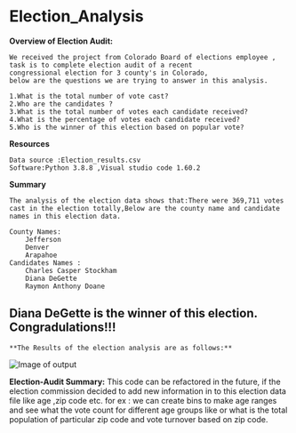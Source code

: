 # Election_Analysis

**Overview of Election Audit:**

    We received the project from Colorado Board of elections employee , 
    task is to complete election audit of a recent 
    congressional election for 3 county's in Colorado,
    below are the questions we are trying to answer in this analysis.

    1.What is the total number of vote cast?
    2.Who are the candidates ?
    3.What is the total number of votes each candidate received? 
    4.What is the percentage of votes each candidate received?
    5.Who is the winner of this election based on popular vote?

**Resources**

    Data source :Election_results.csv
    Software:Python 3.8.8 ,Visual studio code 1.60.2

**Summary**
   
    The analysis of the election data shows that:There were 369,711 votes cast in the election totally,Below are the county name and candidate names in this election data.
    
    County Names:
        Jefferson
        Denver
        Arapahoe
    Candidates Names :
        Charles Casper Stockham 
        Diana DeGette
        Raymon Anthony Doane
    
## Diana DeGette is the winner of this election. Congradulations!!!
 
    **The Results of the election analysis are as follows:**
![Image of output](electionanalysis\Resources\Pypoll_output_final.PNG)  


**Election-Audit Summary:**
    This code can be refactored in the future, if the election commission decided to add new information in to this election data file like age ,zip code etc. for ex : we can create bins to make age ranges and see what the vote count for different age groups like or what is the total population of particular zip code and vote turnover based on zip code.

    


